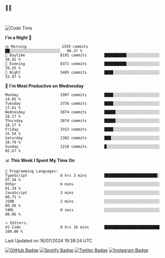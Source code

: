 ### 🤙🍺

<!-- <a href="https://github-readme-stats.vercel.app/api?username=hzak2xx&count_private=true&show_icons=true&theme=dracula">
  <img align="center" src="https://github-readme-stats.vercel.app/api?username=hzak2xx&count_private=true&show_icons=true&theme=dracula" />
</a>
</br> -->
</br>

<!--START_SECTION:waka-->
![Code Time](http://img.shields.io/badge/Code%20Time-3%2C493%20hrs%209%20mins-blue)

**I'm a Night 🦉** 

```text
🌞 Morning                1359 commits        ██░░░░░░░░░░░░░░░░░░░░░░░   06.37 % 
🌆 Daytime                8191 commits        ██████████░░░░░░░░░░░░░░░   38.41 % 
🌃 Evening                8371 commits        ██████████░░░░░░░░░░░░░░░   39.25 % 
🌙 Night                  3405 commits        ████░░░░░░░░░░░░░░░░░░░░░   15.97 % 
```
📅 **I'm Most Productive on Wednesday** 

```text
Monday                   2997 commits        ████░░░░░░░░░░░░░░░░░░░░░   14.05 % 
Tuesday                  3756 commits        ████░░░░░░░░░░░░░░░░░░░░░   17.61 % 
Wednesday                3874 commits        █████░░░░░░░░░░░░░░░░░░░░   18.17 % 
Thursday                 3874 commits        █████░░░░░░░░░░░░░░░░░░░░   18.17 % 
Friday                   3313 commits        ████░░░░░░░░░░░░░░░░░░░░░   15.54 % 
Saturday                 2302 commits        ███░░░░░░░░░░░░░░░░░░░░░░   10.79 % 
Sunday                   1210 commits        █░░░░░░░░░░░░░░░░░░░░░░░░   05.67 % 
```


📊 **This Week I Spent My Time On** 

```text
💬 Programming Languages: 
TypeScript               8 hrs 3 mins        ████████████████████████░   97.34 % 
Other                    6 mins              ░░░░░░░░░░░░░░░░░░░░░░░░░   01.34 % 
JavaScript               3 mins              ░░░░░░░░░░░░░░░░░░░░░░░░░   00.71 % 
JSON                     2 mins              ░░░░░░░░░░░░░░░░░░░░░░░░░   00.56 % 
YAML                     0 secs              ░░░░░░░░░░░░░░░░░░░░░░░░░   00.06 % 

🔥 Editors: 
VS Code                  8 hrs 16 mins       █████████████████████████   100.00 % 
```


 Last Updated on 16/07/2024 19:39:24 UTC
<!--END_SECTION:waka-->

[![GitHub Badge](https://img.shields.io/badge/GitHub-100000?style=for-the-badge&logo=github&logoColor=white)](https://github.com/hzak2xx)
[![Spotify Badge](https://img.shields.io/badge/Spotify-1ED760?&style=for-the-badge&logo=spotify&logoColor=white)](https://open.spotify.com/user/uf90s6sbbh75a1mt44clkhkvf)
[![Twitter Badge](https://img.shields.io/badge/Twitter-1DA1F2?style=for-the-badge&logo=twitter&logoColor=white)](https://twitter.com/hzak2xx)
[![Instagram Badge](https://img.shields.io/badge/Instagram-E4405F?style=for-the-badge&logo=instagram&logoColor=white)](https://www.instagram.com/hzak2xx/)
